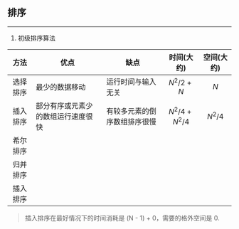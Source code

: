 ## 排序

---

1. 初级排序算法

|方法|优点|缺点|时间(大约)|空间(大约)|
|:--:|--|--|:--:|:--:|
|选择排序|最少的数据移动|运行时间与输入无关|$N^2/2+N$|$N$|
|插入排序|部分有序或元素少的数组运行速度很快|有较多元素的倒序数组排序很慢|$N^2/4 + N^2/4$|$N^2/4$|
|希尔排序|||||
|归并排序|||||
|插入排序|||||

> 插入排序在最好情况下的时间消耗是 (N - 1) + 0，需要的格外空间是 0.


